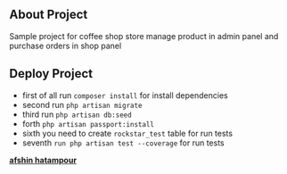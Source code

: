 

## About Project

Sample project for coffee shop store
manage product in admin panel and purchase orders in shop panel

## Deploy Project
- first of all run ```composer install``` for install dependencies
- second run ```php artisan migrate```
- third run ```php artisan db:seed```
- forth ```php artisan passport:install```
- sixth you need to create ``` rockstar_test ``` table for run tests
- seventh ```run php artisan test --coverage``` for run tests

**[afshin hatampour](mailto:afshin89hatampour@gmail.com)**